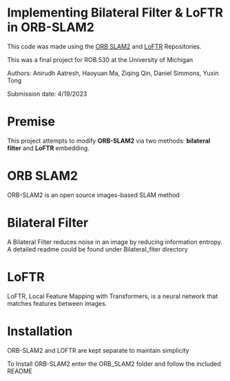 # Implementing Bilateral Filter & LoFTR in ORB-SLAM2

This code was made using the [ORB SLAM2](https://github.com/raulmur/ORB_SLAM2) and [LoFTR](https://github.com/zju3dv/LoFTR) Repositories.

This was a final project for ROB 530 at the University of Michigan

Authors:
Anirudh Aatresh, Haoyuan Ma, Ziqing Qin, Daniel Simmons, Yuxin Tong

Submission date: 4/19/2023

# Premise
This project attempts to modify **ORB-SLAM2** via two methods: **bilateral filter** and **LoFTR** embedding.

# ORB SLAM2
ORB-SLAM2 is an open source images-based SLAM method

# Bilateral Filter
A Bilateral Filter reduces noise in an image by reducing information entropy. A detailed readme could be found under Bilateral_fiter directory 

# LoFTR
LoFTR, Local Feature Mapping with Transformers, is a neural network that matches features between images.

# Installation
ORB-SLAM2 and LOFTR are kept separate to maintain simplicity

To Install ORB-SLAM2 enter the ORB_SLAM2 folder and follow the included README
